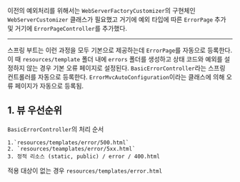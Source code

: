 
이전의 예외처리를 위해서는 
`WebServerFactoryCustomizer`의 구현체인 `WebServerCustomizer` 클래스가 필요했고
거기에 예외 타입에 따른 `ErrorPage` 추가 및 거기에 `ErrorPageController`를 추가했다.

---

스프링 부트는 이런 과정을 모두 기본으로 제공하는데 `ErrorPage`를 자동으로 등록한다.
이 때 `resources/template` 폴더 내에 `errors` 폴더를 생성하고 상태 코드와 예외를 설정하지 않는 경우 기본 오류 페이지로 설정된다.
`BasicErrorController`라는 스프링 컨트롤러를 자동으로 등록한다.
`ErrorMvcAutoConfiguration`이라는 클래스에 의해 오류 페이지가 자동으로 등록됨.

## 1. 뷰 우선순위

`BasicErrorController`의 처리 순서

	1.`resources/templates/error/500.html`
	2. `resources/teamplates/error/5xx.html`
	3. 정적 리소스 (static, public) / error / 400.html

적용 대상이 없는 경우 `resources/templates/error.html`